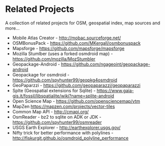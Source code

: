 # Related Projects

A collection of related projects for OSM, geospatial index, map sources and more... 

* Mobile Atlas Creator - http://mobac.sourceforge.net/
* OSMBonusPack - https://github.com/MKergall/osmbonuspack
* Mapsforge - https://github.com/mapsforge/mapsforge
* Mozilla Stumlber (uses a forked osmdroid map) - https://github.com/mozilla/MozStumbler
* Geopackage-Android - https://github.com/ngageoint/geopackage-android
* Geopackage for osmdroid - https://github.com/spyhunter99/geopkg4osmdroid
* GeoPaparzzi - https://github.com/geopaparazzi/geopaparazzi
* Splte (Geospatial extensions for Sqlite) - https://www.gaia-gis.it/fossil/libspatialite/wiki?name=splite-android
* Open Science Map - https://github.com/opensciencemap/vtm
* MapZen https://mapzen.com/projects/vector-tiles
* Common Map API - http://cmapi.org/
* OsmReader - bz2 to sqlite on ADK or JDK - https://github.com/spyhunter99/osmreader
* USGS Earth Explorer - http://earthexplorer.usgs.gov/
* Nifty trick for better performance with polylines - http://fiskurgit.github.io/osmdroid_polyline_performance